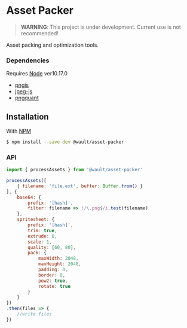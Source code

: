# Asset Packer

> **WARNING**: This project is under development. Current use is not recommended!

Asset packing and optimization tools.

### Dependencies

Requires [Node](https://nodejs.org) ver10.17.0

 - [pngjs](https://github.com/lukeapage/pngjs)
 - [jpeg-js](https://github.com/eugeneware/jpeg-js)
 - [pngquant](https://github.com/papandreou/node-pngquant)

## Installation

With [NPM](https://www.npmjs.com/)
```sh
$ npm install --save-dev @wault/asset-packer
```

### API
```javascript
import { processAssets } from '@wault/asset-packer'

processAssets([
    { filename: 'file.ext', buffer: Buffer.from() }
], {
    base64: {
        prefix: '[hash]',
        filter: filename => !/\.png$/i.test(filename)
    },
    spritesheet: {
        prefix: '[hash]',
        trim: true,
        extrude: 0,
        scale: 1,
        quality: [60, 80],
        pack: {
            maxWidth: 2048,
            maxHeight: 2048,
            padding: 0,
            border: 0,
            pow2: true,
            rotate: true
        }
    }
})
.then(files => {
    //write files
})
```